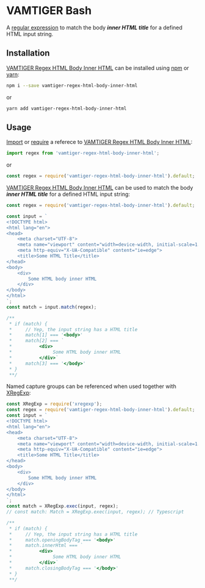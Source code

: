 # VAMTIGER Bash
A [regular expression](https://developer.mozilla.org/en-US/docs/Web/JavaScript/Guide/Regular_Expressions) to match the body **_inner HTML title_** for a defined HTML input string.

## Installation
[VAMTIGER Regex HTML Body Inner HTML](https://github.com/vamtiger-project/vamtiger-regex-html-body-inner-html) can be installed using [npm](https://www.npmjs.com/) or [yarn]():
```bash
npm i --save vamtiger-regex-html-body-inner-html
```
or
```bash
yarn add vamtiger-regex-html-body-inner-html
```

## Usage
[Import](https://developer.mozilla.org/en-US/docs/Web/JavaScript/Reference/Statements/import) or [require](https://nodejs.org/api/modules.html#modules_require) a referece to [VAMTIGER Regex HTML Body Inner HTML](https://github.com/vamtiger-project/vamtiger-regex-html-body-inner-html):
```javascript
import regex from 'vamtiger-regex-html-body-inner-html';
```
or
```javascript
const regex = require('vamtiger-regex-html-body-inner-html').default;
```

[VAMTIGER Regex HTML Body Inner HTML](https://github.com/vamtiger-project/vamtiger-regex-html-body-inner-html) can be used to match the body **_inner HTML title_** for a defined HTML input string:
```javascript
const regex = require('vamtiger-regex-html-body-inner-html').default;

const input = `
<!DOCTYPE html>
<html lang="en">
<head>
    <meta charset="UTF-8">
    <meta name="viewport" content="width=device-width, initial-scale=1.0">
    <meta http-equiv="X-UA-Compatible" content="ie=edge">
    <title>Some HTML Title</title>
</head>
<body>
    <div>
        Some HTML body inner HTML
    </div>
</body>
</html>
`;
const match = input.match(regex);

/**
 * if (match) {
 *     // Yep, the input string has a HTML title
 *     match[1] === '<body>'
 *     match[2] === `
 *          <div>
 *               Some HTML body inner HTML
 *          </div>`
 *     match[3] === '</body>'
 * }
 **/
```

Named capture groups can be referenced when used together with [XRegExp](https://www.npmjs.com/package/xregexp):
```javascript
const XRegExp = require('xregexp');
const regex = require('vamtiger-regex-html-body-inner-html').default;
const input = `
<!DOCTYPE html>
<html lang="en">
<head>
    <meta charset="UTF-8">
    <meta name="viewport" content="width=device-width, initial-scale=1.0">
    <meta http-equiv="X-UA-Compatible" content="ie=edge">
    <title>Some HTML Title</title>
</head>
<body>
    <div>
        Some HTML body inner HTML
    </div>
</body>
</html>
`;
const match = XRegExp.exec(input, regex);
// const match: Match = XRegExp.exec(input, regex); // Typescript

/**
 * if (match) {
 *     // Yep, the input string has a HTML title
 *     match.openingBodyTag === '<body>'
 *     match.innerHtml === `
 *          <div>
 *               Some HTML body inner HTML
 *          </div>`
 *     match.closingBodyTag === '</body>'
 * }
 **/
```